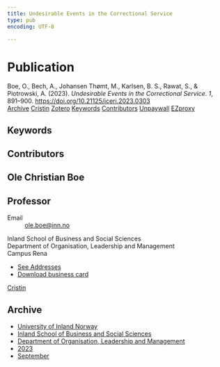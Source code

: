 ```yaml
---
title: Undesirable Events in the Correctional Service
type: pub
encoding: UTF-8

---
```

<h1>Publication</h1>
<article id="csl-bib-container-8ZKPWLJY" class="csl-bib-container">
  <div class="csl-bib-body"> <div class="csl-entry">Boe, O., Bech, A., Johansen Thømt, M., Karlsen, B. S., Rawat, S., &#38; Piotrowski, A. (2023). <i>Undesirable Events in the Correctional Service</i>. <i>1</i>, 891–900. <a href="https://doi.org/10.21125/iceri.2023.0303">https://doi.org/10.21125/iceri.2023.0303</a></div> </div>
  <div class="csl-bib-buttons">
    <a href="#taxonomy-article-8ZKPWLJY" alt="archive" class="csl-bib-button">Archive</a>
    <a href="https://app.cristin.no/results/show.jsf?id=2178877" alt="Cristin" class="csl-bib-button">Cristin</a>
    <a href="http://zotero.org/groups/5881554/items/8ZKPWLJY" alt="Zotero" class="csl-bib-button">Zotero</a>
    <a href="#keywords-article-8ZKPWLJY" alt="keywords" class="csl-bib-button">Keywords</a>
    <a href="#contributors-article-8ZKPWLJY" alt="contributors" class="csl-bib-button">Contributors</a>
    <a href="https://doi.org/10.21125/iceri.2023.0303" alt="Unpaywall" class="csl-bib-button">Unpaywall</a>
    <a href="https://doi.org/10.21125/iceri.2023.0303" alt="EZproxy" class="csl-bib-button">EZproxy</a>
  </div>
  <div id="csl-bib-meta-container-8ZKPWLJY"></div>
</article>
<div id="csl-bib-meta-8ZKPWLJY" class="csl-bib-meta">
  <article id="keywords-article-8ZKPWLJY" class="keywords-article">
    <h1>Keywords</h1>
    
  </article>
  <article id="contributors-article-8ZKPWLJY" class="contributors-article">
    <h1>Contributors</h1>
    <div class="personas"> <div class="vrtx-hinn-person-card"> <div class="photo"> <i class="lar la-user-circle missing-person"></i> </div> <div class="info"> <hgroup><h1>Ole Christian Boe</h1> <h2>Professor</h2> </hgroup><dl> <dt>Email</dt> <dd> <a href="mailto:ole.boe@inn.no">ole.boe@inn.no</a> </dd> </dl> <p> Inland School of Business and Social Sciences<br> Department of Organisation, Leadership and Management<br> Campus Rena </p> <ul class="vrtx-hinn-links"> <li><a href="https://www.inn.no/english/find-an-employee/ole-boe.html#vrtx-hinn-addresses">See Addresses</a></li> <li><a href="https://www.inn.no/english/find-an-employee/ole-boe.html?vrtx=vcf">Download business card</a></li> </ul> </div> </div> <a href="https://app.cristin.no/persons/show.jsf?id=603087" alt="Cristin URL" class="personas-cristin">Cristin</a> </div>
  </article>
  <article id="taxonomy-article-8ZKPWLJY" class="taxonomy-article">
    <h1>Archive</h1>
    <ul>
      <li><a href="{{< params subfolder >}}en/archive/?key=3DCRN523">University of Inland Norway</a></li>
      <li><a href="{{< params subfolder >}}en/archive/?key=DU8Q9LN9">Inland School of Business and Social Sciences</a></li>
      <li><a href="{{< params subfolder >}}en/archive/?key=4LUWR3ZM">Department of Organisation, Leadership and Management</a></li>
      <li><a href="{{< params subfolder >}}en/archive/?key=THVQJFRI">2023</a></li>
      <li><a href="{{< params subfolder >}}en/archive/?key=IEASGXD2">September</a></li>
    </ul>
  </article>
</div>
